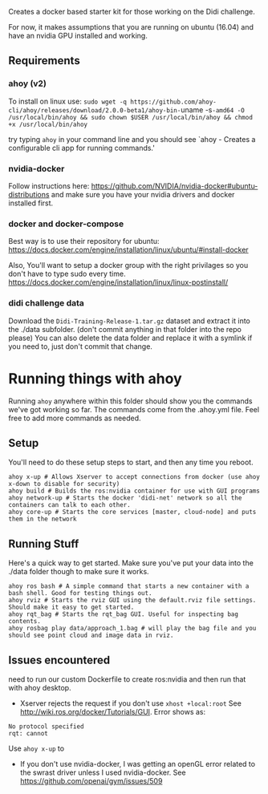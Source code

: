 Creates a docker based starter kit for those working on the Didi challenge.

For now, it makes assumptions that you are running on ubuntu (16.04) and have an nvidia GPU installed and working.

Requirements
---------
### ahoy (v2)

To install on linux use:
`sudo wget -q https://github.com/ahoy-cli/ahoy/releases/download/2.0.0-beta1/ahoy-bin-`uname -s`-amd64 -O /usr/local/bin/ahoy && sudo chown $USER /usr/local/bin/ahoy && chmod +x /usr/local/bin/ahoy`

try typing `ahoy` in your command line and you should see `ahoy - Creates a configurable cli app for running commands.'

### nvidia-docker
Follow instructions here: https://github.com/NVIDIA/nvidia-docker#ubuntu-distributions and make sure you have your nvidia drivers and docker installed first.

### docker and docker-compose

Best way is to use their repository for ubuntu: https://docs.docker.com/engine/installation/linux/ubuntu/#install-docker


Also, You'll want to setup a docker group with the right privilages so you don't have to type sudo every time.
https://docs.docker.com/engine/installation/linux/linux-postinstall/

### didi challenge data

Download the `Didi-Training-Release-1.tar.gz` dataset and extract it into the ./data subfolder. (don't commit anything in that folder into the repo please) You can also delete the data folder and replace it with a symlink if you need to, just don't commit that change.


Running things with ahoy
===========

Running `ahoy` anywhere within this folder should show you the commands we've got working so far. The commands come from the .ahoy.yml file. Feel free to add more commands as needed.


Setup
-----

You'll need to do these setup steps to start, and then any time you reboot.

```
ahoy x-up # Allows Xserver to accept connections from docker (use ahoy x-down to disable for security)
ahoy build # Builds the ros:nvidia container for use with GUI programs
ahoy network-up # Starts the docker 'didi-net' network so all the containers can talk to each other.
ahoy core-up # Starts the core services [master, cloud-node] and puts them in the network
```


Running Stuff
------

Here's a quick way to get started. Make sure you've put your data into the ./data folder though to make sure it works.

```
ahoy ros bash # A simple command that starts a new container with a bash shell. Good for testing things out.
ahoy rviz # Starts the rviz GUI using the default.rviz file settings. Should make it easy to get started.
ahoy rqt_bag # Starts the rqt_bag GUI. Useful for inspecting bag contents.
ahoy rosbag play data/approach_1.bag # will play the bag file and you should see point cloud and image data in rviz.
```

Issues encountered
-------

need to run our custom Dockerfile to create ros:nvidia and then run that with ahoy desktop.

- Xserver rejects the request if you don't use `xhost +local:root` See http://wiki.ros.org/docker/Tutorials/GUI.  Error shows as:

```
No protocol specified
rqt: cannot 
```

Use `ahoy x-up` to 


- If you don't use nvidia-docker, I was getting an openGL error related to the swrast driver unless I used nvidia-docker. See https://github.com/openai/gym/issues/509
